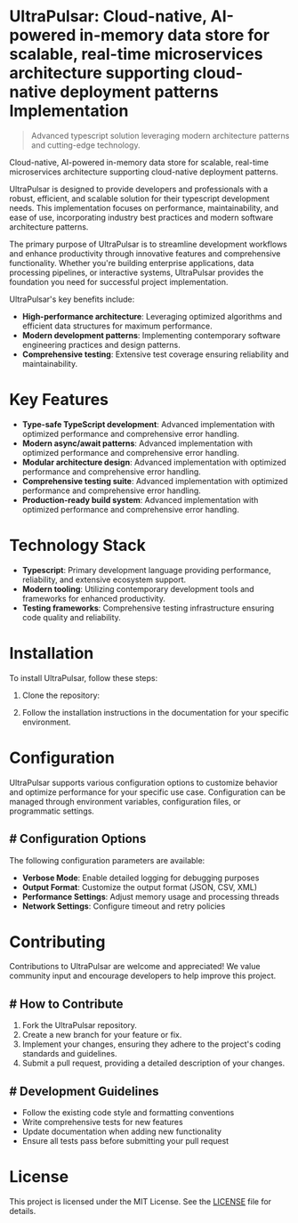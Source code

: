 <!-- fallback_UltraPulsar_20250727053209_88162 -->

# UltraPulsar: Cloud-native, AI-powered in-memory data store for scalable, real-time microservices architecture supporting cloud-native deployment patterns Implementation
> Advanced typescript solution leveraging modern architecture patterns and cutting-edge technology.

Cloud-native, AI-powered in-memory data store for scalable, real-time microservices architecture supporting cloud-native deployment patterns.

UltraPulsar is designed to provide developers and professionals with a robust, efficient, and scalable solution for their typescript development needs. This implementation focuses on performance, maintainability, and ease of use, incorporating industry best practices and modern software architecture patterns.

The primary purpose of UltraPulsar is to streamline development workflows and enhance productivity through innovative features and comprehensive functionality. Whether you're building enterprise applications, data processing pipelines, or interactive systems, UltraPulsar provides the foundation you need for successful project implementation.

UltraPulsar's key benefits include:

* **High-performance architecture**: Leveraging optimized algorithms and efficient data structures for maximum performance.
* **Modern development patterns**: Implementing contemporary software engineering practices and design patterns.
* **Comprehensive testing**: Extensive test coverage ensuring reliability and maintainability.

# Key Features

* **Type-safe TypeScript development**: Advanced implementation with optimized performance and comprehensive error handling.
* **Modern async/await patterns**: Advanced implementation with optimized performance and comprehensive error handling.
* **Modular architecture design**: Advanced implementation with optimized performance and comprehensive error handling.
* **Comprehensive testing suite**: Advanced implementation with optimized performance and comprehensive error handling.
* **Production-ready build system**: Advanced implementation with optimized performance and comprehensive error handling.

# Technology Stack

* **Typescript**: Primary development language providing performance, reliability, and extensive ecosystem support.
* **Modern tooling**: Utilizing contemporary development tools and frameworks for enhanced productivity.
* **Testing frameworks**: Comprehensive testing infrastructure ensuring code quality and reliability.

# Installation

To install UltraPulsar, follow these steps:

1. Clone the repository:


2. Follow the installation instructions in the documentation for your specific environment.

# Configuration

UltraPulsar supports various configuration options to customize behavior and optimize performance for your specific use case. Configuration can be managed through environment variables, configuration files, or programmatic settings.

## # Configuration Options

The following configuration parameters are available:

* **Verbose Mode**: Enable detailed logging for debugging purposes
* **Output Format**: Customize the output format (JSON, CSV, XML)
* **Performance Settings**: Adjust memory usage and processing threads
* **Network Settings**: Configure timeout and retry policies

# Contributing

Contributions to UltraPulsar are welcome and appreciated! We value community input and encourage developers to help improve this project.

## # How to Contribute

1. Fork the UltraPulsar repository.
2. Create a new branch for your feature or fix.
3. Implement your changes, ensuring they adhere to the project's coding standards and guidelines.
4. Submit a pull request, providing a detailed description of your changes.

## # Development Guidelines

* Follow the existing code style and formatting conventions
* Write comprehensive tests for new features
* Update documentation when adding new functionality
* Ensure all tests pass before submitting your pull request

# License

This project is licensed under the MIT License. See the [LICENSE](https://github.com/marcmotta/UltraPulsar/blob/main/LICENSE) file for details.
